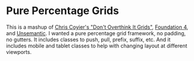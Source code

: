 Pure Percentage Grids
======================

This is a mashup of [Chris Coyier's "Don't Overthink It Grids"](http://css-tricks.com/dont-overthink-it-grids/), [Foundation 4](http://foundation.zurb.com/), and [Unsemantic](http://unsemantic.com/). I wanted a pure percentage grid framework, no padding, no gutters. It includes classes to push, pull, prefix, suffix, etc. And it includes mobile and tablet classes to help with changing layout at different viewports.
